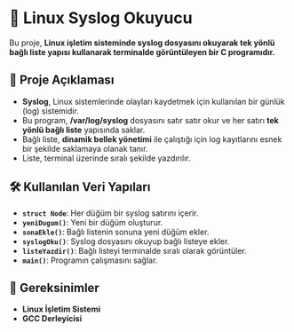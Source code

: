 # 📌 Linux Syslog Okuyucu  

Bu proje, **Linux işletim sisteminde syslog dosyasını okuyarak tek yönlü bağlı liste yapısı kullanarak terminalde görüntüleyen bir C programıdır.**  

## 📂 Proje Açıklaması  

- **Syslog**, Linux sistemlerinde olayları kaydetmek için kullanılan bir günlük (log) sistemidir.  
- Bu program, **/var/log/syslog** dosyasını satır satır okur ve her satırı **tek yönlü bağlı liste** yapısında saklar.  
- Bağlı liste, **dinamik bellek yönetimi** ile çalıştığı için log kayıtlarını esnek bir şekilde saklamaya olanak tanır.  
- Liste, terminal üzerinde sıralı şekilde yazdırılır.  

## 🛠️ Kullanılan Veri Yapıları  

- **`struct Node`**: Her düğüm bir syslog satırını içerir.  
- **`yeniDugum()`**: Yeni bir düğüm oluşturur.  
- **`sonaEkle()`**: Bağlı listenin sonuna yeni düğüm ekler.  
- **`syslogOku()`**: Syslog dosyasını okuyup bağlı listeye ekler.  
- **`listeYazdir()`**: Bağlı listeyi terminalde sıralı olarak görüntüler.  
- **`main()`**: Programın çalışmasını sağlar.  

## 📌 Gereksinimler  

- **Linux İşletim Sistemi**  
- **GCC Derleyicisi**  


